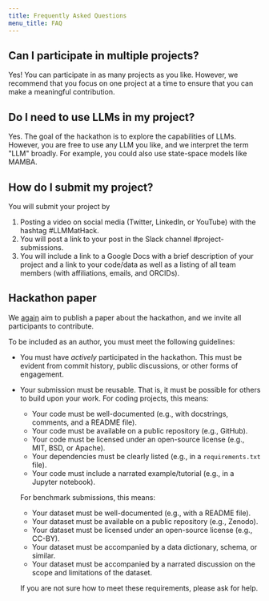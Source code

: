 ```yaml
---
title: Frequently Asked Questions
menu_title: FAQ
---
```


## Can I participate in multiple projects?

Yes! You can participate in as many projects as you like. However, we recommend that you focus on one project at a time to ensure that you can make a meaningful contribution.

## Do I need to use LLMs in my project?

Yes. The goal of the hackathon is to explore the capabilities of LLMs. However, you are free to use any LLM you like, and we interpret the term "LLM" broadly. For example, you could also use state-space models like MAMBA.

## How do I submit my project?

You will submit your project by 

1. Posting a video on social media (Twitter, LinkedIn, or YouTube) with the hashtag #LLMMatHack.
2. You will post a link to your post in the Slack channel #project-submissions.
3. You will include a link to a Google Docs with a brief description of your project and a link to your code/data as well as a listing of all team members (with affiliations, emails, and ORCIDs). 

## Hackathon paper 

We [again](https://pubs.rsc.org/en/content/articlelanding/2023/dd/d3dd00113j) aim to publish a paper about the hackathon, and we invite all participants to contribute.

To be included as an author, you must meet the following guidelines:

- You must have _actively_ participated in the hackathon. This must be evident from commit history, public discussions, or other forms of engagement.
- Your submission must be reusable. That is, it must be possible for others to build upon your work. For coding projects, this means: 
  - Your code must be well-documented (e.g., with docstrings, comments, and a README file).
  - Your code must be available on a public repository (e.g., GitHub).
  - Your code must be licensed under an open-source license (e.g., MIT, BSD, or Apache).
  - Your dependencies must be clearly listed (e.g., in a `requirements.txt` file).
  - Your code must include a narrated example/tutorial (e.g., in a Jupyter notebook).
  
  For benchmark submissions, this means:
    - Your dataset must be well-documented (e.g., with a README file).
    - Your dataset must be available on a public repository (e.g., Zenodo).
    - Your dataset must be licensed under an open-source license (e.g., CC-BY).
    - Your dataset must be accompanied by a data dictionary, schema, or similar.
    - Your dataset must be accompanied by a narrated discussion on the scope and limitations of the dataset.

    If you are not sure how to meet these requirements, please ask for help.